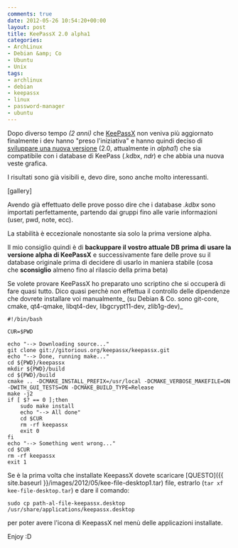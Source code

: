 ```yaml
---
comments: true
date: 2012-05-26 10:54:20+00:00
layout: post
title: KeePassX 2.0 alpha1
categories:
- ArchLinux
- Debian &amp; Co
- Ubuntu
- Unix
tags:
- archlinux
- debian
- keepassx
- linux
- password-manager
- ubuntu
---
```


Dopo diverso tempo _(2 anni)_ che [KeePassX](http://www.keepassx.org) non veniva più aggiornato finalmente i dev hanno "preso l'iniziativa" e hanno quindi deciso di [sviluppare una nuova versione](https://gitorious.org/keepassx) (2.0, attualmente in _alpha1_) che sia compatibile con i database di KeePass (.kdbx, _ndr_) e che abbia una nuova veste grafica.

I risultati sono già visibili e, devo dire, sono anche molto interessanti.

[gallery]

Avendo già effettuato delle prove posso dire che i database _.kdbx_ sono importati perfettamente, partendo dai gruppi fino alle varie informazioni (user, pwd, note, ecc).

La stabilità è eccezionale nonostante sia solo la prima versione alpha.

Il mio consiglio quindi è di **backuppare il vostro attuale DB** **prima di usare la versione alpha di KeePassX** e successivamente fare delle prove su il database originale prima di decidere di usarlo in maniera stabile (cosa che **sconsiglio** almeno fino al rilascio della prima beta)

Se volete provare KeePassX ho preparato uno scriptino che si occuperà di fare quasi tutto. Dico quasi perchè non effettua il controllo delle dipendenze che dovrete installare voi manualmente_ (su Debian & Co. sono git-core, cmake, qt4-qmake, libqt4-dev, libgcrypt11-dev, zlib1g-dev)_

    
    #!/bin/bash
    
    CUR=$PWD
    
    echo "--> Downloading source..."
    git clone git://gitorious.org/keepassx/keepassx.git
    echo "--> Done, running make..."
    cd ${PWD}/keepassx
    mkdir ${PWD}/build
    cd ${PWD}/build
    cmake .. -DCMAKE_INSTALL_PREFIX=/usr/local -DCMAKE_VERBOSE_MAKEFILE=ON -DWITH_GUI_TESTS=ON -DCMAKE_BUILD_TYPE=Release
    make -j2
    if [ $? == 0 ];then
    	sudo make install
    	echo "--> All done"
    	cd $CUR
    	rm -rf keepassx
    	exit 0
    fi
    echo "--> Something went wrong..."
    cd $CUR
    rm -rf keepassx
    exit 1


Se è la prima volta che installate KeepassX dovete scaricare [QUESTO]({{ site.baseurl }}/images/2012/05/kee-file-desktop1.tar) file, estrarlo (`tar xf kee-file-desktop.tar`) e dare il comando:

    
    sudo cp path-al-file-keepassx.desktop /usr/share/applications/keepassx.desktop


per poter avere l'icona di KeepassX nel menù delle applicazioni installate.

Enjoy :D 
